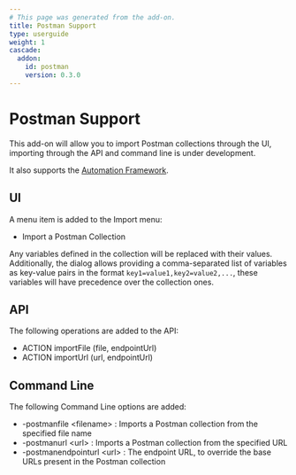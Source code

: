 ```yaml
---
# This page was generated from the add-on.
title: Postman Support
type: userguide
weight: 1
cascade:
  addon:
    id: postman
    version: 0.3.0
---
```


# Postman Support

This add-on will allow you to import Postman collections through the UI, importing through the API and command line is under development.   

It also supports the [Automation Framework](/docs/desktop/addons/postman-support/automation/).

## UI

A menu item is added to the Import menu:

* Import a Postman Collection

Any variables defined in the collection will be replaced with their values. Additionally, the dialog allows providing a comma-separated list of variables as key-value pairs in the format `key1=value1,key2=value2,...`, these variables will have precedence over the collection ones.

## API

The following operations are added to the API:

* ACTION importFile (file, endpointUrl)
* ACTION importUrl (url, endpointUrl)

## Command Line

The following Command Line options are added:

* -postmanfile \<filename\> : Imports a Postman collection from the specified file name
* -postmanurl \<url\> : Imports a Postman collection from the specified URL
* -postmanendpointurl \<url\> : The endpoint URL, to override the base URLs present in the Postman collection
